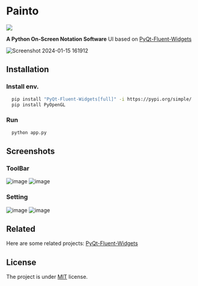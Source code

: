 # Painto 
<div>
  <a href="https://github.com/BradleyBao/Painto/releases/latest">
    <img src="https://img.shields.io/github/v/tag/BradleyBao/Painto?label=ver&style=for-the-badge">
  </a>
  
</div> 

<b>A Python On-Screen Notation Software</b>
UI based on [PyQt-Fluent-Widgets](https://github.com/zhiyiYo/PyQt-Fluent-Widgets) 

![Screenshot 2024-01-15 161912](https://github.com/BradleyBao/Painto/assets/80588549/d3e5efba-89c0-47d8-be98-4779504c561c) 


## Installation

### Install env.

```bash
  pip install "PyQt-Fluent-Widgets[full]" -i https://pypi.org/simple/
  pip install PyOpenGL 
```

### Run
```bash
  python app.py
```
    


## Screenshots 
### ToolBar
![image](https://github.com/BradleyBao/Painto/assets/80588549/63e9a151-4aee-4e5e-8d59-ac3bcfcf6eeb)
![image](https://github.com/BradleyBao/Painto/assets/80588549/f1a5d697-4fc8-4a84-bc67-09d949c005ed)


### Setting 
![image](https://github.com/BradleyBao/Painto/assets/80588549/d9130b53-8230-47de-8f79-6b2b761573e8)
![image](https://github.com/BradleyBao/Painto/assets/80588549/b56826ce-2991-43df-a22e-6dc507cc0a5e) 


## Related
Here are some related projects: 
[PyQt-Fluent-Widgets](https://github.com/zhiyiYo/PyQt-Fluent-Widgets) 


## License

The project is under [MIT](https://github.com/BradleyBao/Painto/blob/main/LICENSE) license. 
